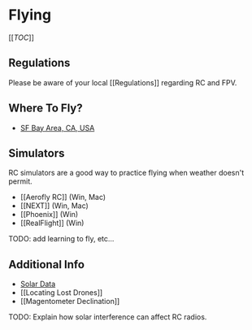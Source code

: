 # Flying

[[_TOC_]]

## Regulations

Please be aware of your local [[Regulations]] regarding RC and FPV.

## Where To Fly?

* [SF Bay Area, CA, USA](https://www.google.com/maps/d/viewer?msa=0&mid=zFq0unLIXWYo.k6-b1StMq6TA)

## Simulators

RC simulators are a good way to practice flying when weather doesn't permit.

* [[Aerofly RC]] (Win, Mac)
* [[NEXT]] (Win, Mac)
* [[Phoenix]] (Win)
* [[RealFlight]] (Win)

TODO: add learning to fly, etc...

## Additional Info

* [Solar Data](http://www.n3kl.org/sun/noaa.html)
* [[Locating Lost Drones]]
* [[Magentometer Declination]]

TODO: Explain how solar interference can affect RC radios.